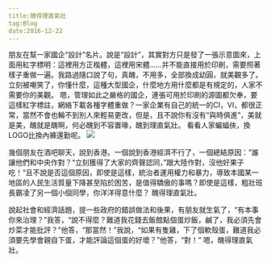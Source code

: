 ```yaml
---
title:醜得理直氣壯
tag:Blog
date:2016-12-22
---
```


朋友在幫一家國企“設計”名片。說是“設計”，其實對方只是發了一張示意圖來，上面用紅字標明：這裡用方正楷體，這裡用宋體……并不能直接用於印刷，需要照著樣子重做一遍。我路過隨口說了句，真醜，不用多，全部換成幼圓，就美觀多了。立刻被嘲笑了，你懂什麼，這種大型國企，什麼地方用什麼都是有規定的，人家不需要你的美觀。
嗯，管理如此之嚴格的國企，連張可用於印刷的源圖都欠奉，要這樣紅字標註，網絡下載各種字體重做？一家企業有自己的統一的CI，VI，都很正常，當然不會也輪不到別人來輕易更改，但是，且不說你有沒有“與時俱進”，美就是美，醜就是醜啊，何必醜到不容置喙，醜到理直氣壯。
看看人家蝙蝠俠，換LOGO比換內褲還勤呢。
![](https://a-ssl.duitang.com/uploads/item/201301/24/20130124162422_uUTw2.jpeg)

幾個朋友在酒吧聊天，說到香港。一個說到香港經濟不行了，一個總結原因：”誰讓他們和中央作對？“立刻獲得了大家的齊聲認同，”跟大陸作對，沒他好果子吃！“且不說是否這個原因，即使是這樣，統治者運用權力和暴力，導致本國某一地區的人民生活質量下降甚至陷於困苦，是值得驕傲的事嗎？即使是這樣，粗壯班長霸凌了另一個小個同學，你洋洋得意什麼？
醜得理直氣壯。

說起社會和經濟話題，提一些政府的錯誤做法和後果，有朋友就生氣了，“有本事你來治理？”我答，“說不得麼？難道我花錢去飯館點個蛋炒飯，鹹了，我必須先會炒菜才能批評？”他答，“那當然！”我說，“如果有隻雞，下了個軟殼蛋，難道我必須要先學會親自下蛋，才能評論這個蛋的好壞？”他答，“對！”
嗯，醜得理直氣壯。

